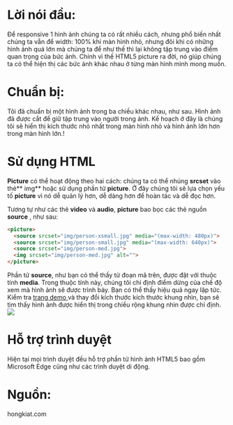 # Lời nói đầu:
Để responsive 1 hình ảnh chúng ta có rất nhiều cách, nhưng phổ biến nhất chúng ta vẫn để width: 100% khi màn hình nhỏ, nhưng đôi khi có những hình ảnh quá lớn mà chúng ta để như thế thì lại không tập trung vào điểm quan trọng của bức ảnh. Chính vì thế HTML5 picture ra đời, nó giúp chúng ta có thể hiện thị các bức ảnh khác nhau ở từng màn hình mình mong muốn.
# Chuẩn bị: 
Tôi đã chuẩn bị một hình ảnh trong ba chiều khác nhau, như sau. Hình ảnh đã được cắt để giữ tập trung vào người trong ảnh. Kế hoạch ở đây là chúng tôi sẽ hiển thị kích thước nhỏ nhất trong màn hình nhỏ và hình ảnh lớn hơn trong màn hình lớn.!
[](https://images.viblo.asia/2c081fd9-68e0-49c7-9e69-9d46c9a77244.jpg)
# Sử dụng HTML <picture>
**Picture** có thể hoạt động theo hai cách: chúng ta có thể nhúng **srcset** vào thẻ** img** hoặc sử dụng phần tử **picture**. Ở đây chúng tôi sẽ lựa chọn yếu tố **picture** vì nó dễ quản lý hơn, dễ dàng hơn để hoàn tác và dễ đọc hơn.

Tương tự như các thẻ **video** và **audio**, **picture** bao bọc các thẻ nguồn **source**  , như sau:
```html
<picture>
  <source srcset="img/person-xsmall.jpg" media="(max-width: 480px)">
  <source srcset="img/person-small.jpg" media="(max-width: 640px)">
  <source srcset="img/person-med.jpg">
  <img srcset="img/person-med.jpg" alt="">
</picture>
```
Phần tử **source**, như bạn có thể thấy từ đoạn mã trên, được đặt với thuộc tính **media**. Trong thuộc tính này, chúng tôi chỉ định điểm dừng của chế độ xem mà hình ảnh sẽ được trình bày. Bạn có thể thấy hiệu quả ngay lập tức.
Kiểm tra [trang demo ](https://hongkiat.github.io/html5-picture/)và thay đổi kích thước kích thước khung nhìn, bạn sẽ tìm thấy hình ảnh được hiển thị trong chiều rộng khung nhìn được chỉ định.
![](https://images.viblo.asia/eeb7332d-8fe2-4051-b23e-a87598b1d0d1.jpg)
# Hỗ trợ trình duyệt
Hiện tại mọi trình duyệt đều hỗ trợ phần tử hình ảnh HTML5 bao gồm Microsoft Edge cũng như các trình duyệt di động.
# Nguồn: 
hongkiat.com